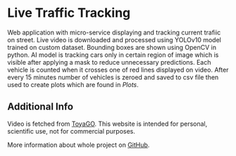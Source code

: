 # Live Traffic Tracking

Web application with micro-service displaying and tracking current trafiic on street.
Live video is downloaded and processed using YOLOv10 model trained on custom dataset. 
Bounding boxes are shown using OpenCV in python. AI model is tracking cars only
in certain region of image which is visible after applying a mask to reduce unnecessary
predictions. Each vehicle is counted when it crosses one of red lines displayed on video.
After every 15 minutes number of vehicles is zeroed and saved to csv file then used to
create plots which are found in *Plots*.

## Additional Info

Video is fetched from [ToyaGO](https://go.toya.net.pl/25-kamery/14022-krakow/444414022167-zbigniewa-herberta-trasa-lagiewnicka/play).
This website is intended for personal, scientific use, not for commercial purposes.

More information about whole project on [GitHub](https://github.com/PiotrKac5/TrafficTracking).